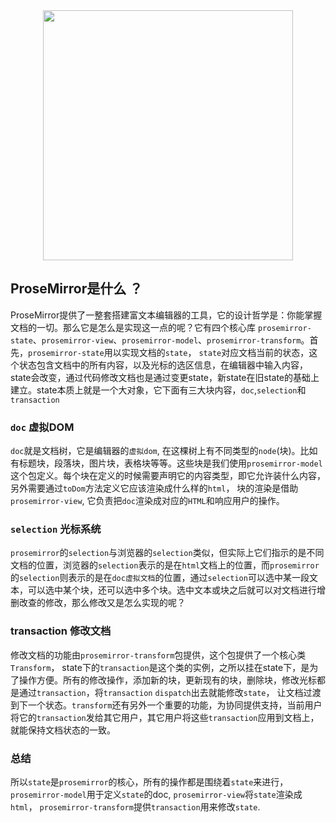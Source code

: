 
<div align="center">
    <img width="400" src="https://st0.dancf.com/csc/1681/configs/system/20210512-113204-374b.svg">
</div>

## ProseMirror是什么 ？
ProseMirror提供了一整套搭建富文本编辑器的工具，它的设计哲学是：你能掌握文档的一切。那么它是怎么是实现这一点的呢？它有四个核心库 `prosemirror-state`、`prosemirror-view`、`prosemirror-model`、`prosemirror-transform`。首先，`prosemirror-state`用以实现文档的`state`， `state`对应文档当前的状态，这个状态包含文档中的所有内容，以及光标的选区信息，在编辑器中输入内容，state会改变，通过代码修改文档也是通过变更state，新state在旧state的基础上建立。state本质上就是一个大对象，它下面有三大块内容，`doc`,`selection`和`transaction`
### `doc` 虚拟DOM
`doc`就是文档树，它是编辑器的`虚拟dom`, 在这棵树上有不同类型的`node`(块)。比如有标题块，段落块，图片块，表格块等等。这些块是我们使用`prosemirror-model`这个包定义。每个块在定义的时候需要声明它的内容类型，即它允许装什么内容，另外需要通过`toDom`方法定义它应该渲染成什么样的`html`， 块的渲染是借助`prosemirror-view`, 它负责把`doc`渲染成对应的`HTML`和响应用户的操作。

### `selection` 光标系统
`prosemirror`的`selection`与浏览器的`selection`类似，但实际上它们指示的是不同文档的位置，浏览器的`selection`表示的是在`html`文档上的位置，而`prosemirror`的`selection`则表示的是在`doc虚拟文档`的位置，通过`selection`可以选中某一段文本，可以选中某个块，还可以选中多个块。选中文本或块之后就可以对文档进行增删改查的修改，那么修改又是怎么实现的呢？

### transaction 修改文档
修改文档的功能由`prosemirror-transform`包提供，这个包提供了一个核心类`Transform`， state下的`transaction`是这个类的实例，之所以挂在state下，是为了操作方便。所有的修改操作，添加新的块，更新现有的块，删除块，修改光标都是通过`transaction`，将`transaction` `dispatch`出去就能修改`state`， 让文档过渡到下一个状态。`transform`还有另外一个重要的功能，为协同提供支持，当前用户将它的`transaction`发给其它用户，其它用户将这些`transaction`应用到文档上，就能保持文档状态的一致。

### 总结
所以`state`是`prosemirror`的核心，所有的操作都是围绕着`state`来进行，`prosemirror-model`用于定义`state`的doc, `prosemirror-view`将`state`渲染成`html`， `prosemirror-transform`提供`transaction`用来修改`state`.





